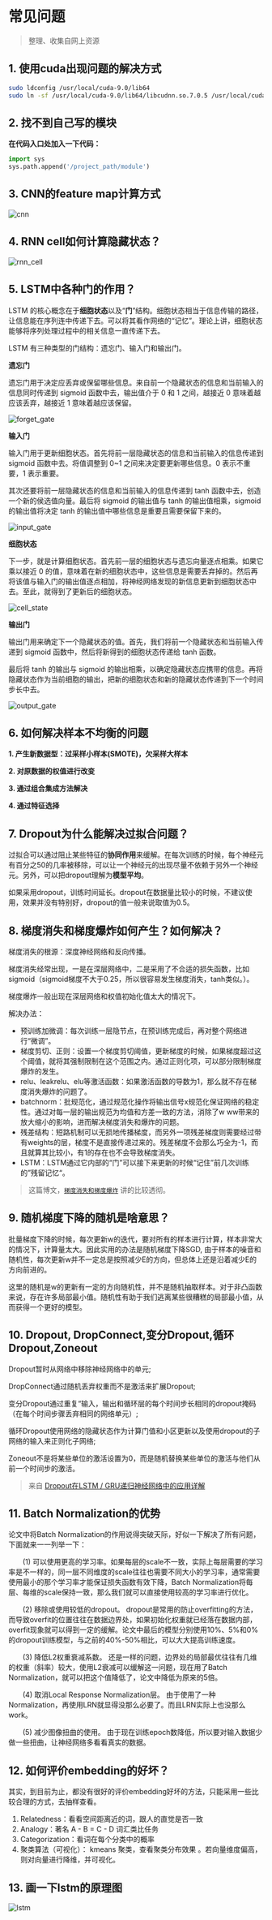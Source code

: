 # 常见问题

> 整理、收集自网上资源

## 1. 使用cuda出现问题的解决方式

```bash
sudo ldconfig /usr/local/cuda-9.0/lib64
sudo ln -sf /usr/local/cuda-9.0/lib64/libcudnn.so.7.0.5 /usr/local/cuda-9.0/lib64/libcudnn.so.7
```

## 2. 找不到自己写的模块

**在代码入口处加入一下代码：**

```python
import sys
sys.path.append('/project_path/module')
```

## 3. CNN的feature map计算方式

![cnn](../images/cnn_feature_map.png)

## 4. RNN cell如何计算隐藏状态？

![rnn_cell](../images/rnn_cell.gif)

## 5. LSTM中各种门的作用？

LSTM 的核心概念在于**细胞状态**以及“**门**”结构。细胞状态相当于信息传输的路径，让信息能在序列连中传递下去。可以将其看作网络的“记忆”。理论上讲，细胞状态能够将序列处理过程中的相关信息一直传递下去。

LSTM 有三种类型的门结构：遗忘门、输入门和输出门。

**遗忘门**

遗忘门用于决定应丢弃或保留哪些信息。来自前一个隐藏状态的信息和当前输入的信息同时传递到 sigmoid 函数中去，输出值介于 0 和 1 之间，越接近 0 意味着越应该丢弃，越接近 1 意味着越应该保留。

![forget_gate](../images/lstm/forget_gate.gif)

**输入门**

输入门用于更新细胞状态。首先将前一层隐藏状态的信息和当前输入的信息传递到 sigmoid 函数中去。将值调整到 0~1 之间来决定要更新哪些信息。0 表示不重要，1 表示重要。

其次还要将前一层隐藏状态的信息和当前输入的信息传递到 tanh 函数中去，创造一个新的侯选值向量。最后将 sigmoid 的输出值与 tanh 的输出值相乘，sigmoid 的输出值将决定 tanh 的输出值中哪些信息是重要且需要保留下来的。

![input_gate](../images/lstm/input_gate.gif)

**细胞状态**

下一步，就是计算细胞状态。首先前一层的细胞状态与遗忘向量逐点相乘。如果它乘以接近 0 的值，意味着在新的细胞状态中，这些信息是需要丢弃掉的。然后再将该值与输入门的输出值逐点相加，将神经网络发现的新信息更新到细胞状态中去。至此，就得到了更新后的细胞状态。

![cell_state](../images/lstm/cell_state.gif)

**输出门**

输出门用来确定下一个隐藏状态的值。首先，我们将前一个隐藏状态和当前输入传递到 sigmoid 函数中，然后将新得到的细胞状态传递给 tanh 函数。

最后将 tanh 的输出与 sigmoid 的输出相乘，以确定隐藏状态应携带的信息。再将隐藏状态作为当前细胞的输出，把新的细胞状态和新的隐藏状态传递到下一个时间步长中去。

![output_gate](../images/lstm/output_gate.gif)

## 6. 如何解决样本不均衡的问题

**1. 产生新数据型：过采样小样本(SMOTE)，欠采样大样本**

**2. 对原数据的权值进行改变**

**3. 通过组合集成方法解决**

**4. 通过特征选择**

## 7. Dropout为什么能解决过拟合问题？

过拟合可以通过阻止某些特征的**协同作用**来缓解。在每次训练的时候，每个神经元有百分之50的几率被移除，可以让一个神经元的出现尽量不依赖于另外一个神经元。另外，可以把dropout理解为**模型平均**。

如果采用dropout，训练时间延长。dropout在数据量比较小的时候，不建议使用，效果并没有特别好，dropout的值一般来说取值为0.5。

## 8. 梯度消失和梯度爆炸如何产生？如何解决？

梯度消失的根源：深度神经网络和反向传播。

梯度消失经常出现，一是在深层网络中，二是采用了不合适的损失函数，比如sigmoid（sigmoid梯度不大于0.25，所以很容易发生梯度消失，tanh类似。）。

梯度爆炸一般出现在深层网络和权值初始化值太大的情况下。

解决办法：

* 预训练加微调：每次训练一层隐节点，在预训练完成后，再对整个网络进行“微调”。
* 梯度剪切、正则：设置一个梯度剪切阈值，更新梯度的时候，如果梯度超过这个阈值，就将其强制限制在这个范围之内。通过正则化项，可以部分限制梯度爆炸的发生。
* relu、leakrelu、elu等激活函数：如果激活函数的导数为1，那么就不存在梯度消失爆炸的问题了。
* batchnorm：批规范化，通过规范化操作将输出信号x规范化保证网络的稳定性。通过对每一层的输出规范为均值和方差一致的方法，消除了w ww带来的放大缩小的影响，进而解决梯度消失和爆炸的问题。
* 残差结构：短路机制可以无损地传播梯度，而另外一项残差梯度则需要经过带有weights的层，梯度不是直接传递过来的。残差梯度不会那么巧全为-1，而且就算其比较小，有1的存在也不会导致梯度消失。
* LSTM：LSTM通过它内部的“门”可以接下来更新的时候“记住”前几次训练的”残留记忆“。

> 这篇博文，[`梯度消失和梯度爆炸`](https://blog.csdn.net/qq_25737169/article/details/78847691) 讲的比较透彻。

## 9. 随机梯度下降的随机是啥意思？

批量梯度下降的时候，每次更新w的迭代，要对所有的样本进行计算，样本非常大的情况下，计算量太大。因此实用的办法是随机梯度下降SGD, 由于样本的噪音和随机性，每次更新w并不一定总是按照减少E的方向，但总体上还是沿着减少E的方向前进的。

这里的随机是w的更新有一定的方向随机性，并不是随机抽取样本。对于非凸函数来说，存在许多局部最小值。随机性有助于我们逃离某些很糟糕的局部最小值，从而获得一个更好的模型。

## 10. Dropout, DropConnect,变分Dropout,循环Dropout,Zoneout

Dropout暂时从网络中移除神经网络中的单元;

DropConnect通过随机丢弃权重而不是激活来扩展Dropout;

变分Dropout通过重复“输入，输出和循环层的每个时间步长相同的dropout掩码（在每个时间步骤丢弃相同的网络单元）;

循环Dropout使用网络的隐藏状态作为计算门值和小区更新以及使用dropout的子网络的输入来正则化子网络;

Zoneout不是将某些单位的激活设置为0，而是随机替换某些单位的激活与他们从前一个时间步的激活。

> 来自 [Dropout在LSTM / GRU递归神经网络中的应用详解](http://www.aboutyun.com/thread-25279-1-1.html)

## 11. Batch Normalization的优势

论文中将Batch Normalization的作用说得突破天际，好似一下解决了所有问题，下面就来一一列举一下：

　　(1) 可以使用更高的学习率。如果每层的scale不一致，实际上每层需要的学习率是不一样的，同一层不同维度的scale往往也需要不同大小的学习率，通常需要使用最小的那个学习率才能保证损失函数有效下降，Batch Normalization将每层、每维的scale保持一致，那么我们就可以直接使用较高的学习率进行优化。

　　(2) 移除或使用较低的dropout。 dropout是常用的防止overfitting的方法，而导致overfit的位置往往在数据边界处，如果初始化权重就已经落在数据内部，overfit现象就可以得到一定的缓解。论文中最后的模型分别使用10%、5%和0%的dropout训练模型，与之前的40%-50%相比，可以大大提高训练速度。

　　(3) 降低L2权重衰减系数。 还是一样的问题，边界处的局部最优往往有几维的权重（斜率）较大，使用L2衰减可以缓解这一问题，现在用了Batch Normalization，就可以把这个值降低了，论文中降低为原来的5倍。

　　(4) 取消Local Response Normalization层。 由于使用了一种Normalization，再使用LRN就显得没那么必要了。而且LRN实际上也没那么work。

　　(5) 减少图像扭曲的使用。 由于现在训练epoch数降低，所以要对输入数据少做一些扭曲，让神经网络多看看真实的数据。

## 12. 如何评价embedding的好坏？

其实，到目前为止，都没有很好的评价embedding好坏的方法，只能采用一些比较合理的方式，去抽样查看。

1. Relatedness：看看空间距离近的词，跟人的直觉是否一致
2. Analogy：著名 A - B = C - D 词汇类比任务
3. Categorization：看词在每个分类中的概率
4. 聚类算法（可视化）： kmeans 聚类，查看聚类分布效果 。若向量维度偏高，则对向量进行降维，并可视化。

## 13. 画一下lstm的原理图

![lstm](../images/lstm/lstm_full.png)